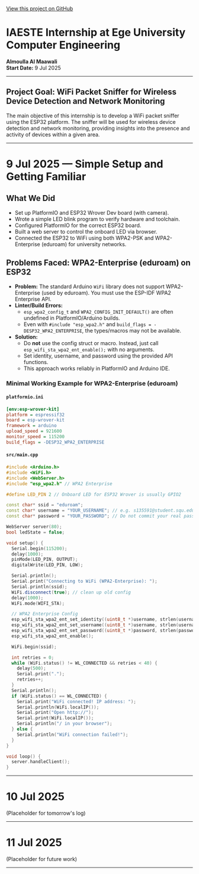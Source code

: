 [View this project on GitHub](https://github.com/oulla898/esp32-internship)

# IAESTE Internship at Ege University Computer Engineering
**Almoulla Al Maawali**  
**Start Date:** 9 Jul 2025

---

## Project Goal: WiFi Packet Sniffer for Wireless Device Detection and Network Monitoring
The main objective of this internship is to develop a WiFi packet sniffer using the ESP32 platform. The sniffer will be used for wireless device detection and network monitoring, providing insights into the presence and activity of devices within a given area.

---

# 9 Jul 2025 — Simple Setup and Getting Familiar

## What We Did
- Set up PlatformIO and ESP32 Wrover Dev board (with camera).
- Wrote a simple LED blink program to verify hardware and toolchain.
- Configured PlatformIO for the correct ESP32 board.
- Built a web server to control the onboard LED via browser.
- Connected the ESP32 to WiFi using both WPA2-PSK and WPA2-Enterprise (eduroam) for university networks.

## Problems Faced: WPA2-Enterprise (eduroam) on ESP32
- **Problem:** The standard Arduino `WiFi` library does not support WPA2-Enterprise (used by eduroam). You must use the ESP-IDF WPA2 Enterprise API.
- **Linter/Build Errors:**
  - `esp_wpa2_config_t` and `WPA2_CONFIG_INIT_DEFAULT()` are often undefined in PlatformIO/Arduino builds.
  - Even with `#include "esp_wpa2.h"` and `build_flags = -DESP32_WPA2_ENTERPRISE`, the types/macros may not be available.
- **Solution:**
  - Do **not** use the config struct or macro. Instead, just call `esp_wifi_sta_wpa2_ent_enable();` with no arguments.
  - Set identity, username, and password using the provided API functions.
  - This approach works reliably in PlatformIO and Arduino IDE.

### Minimal Working Example for WPA2-Enterprise (eduroam)

#### `platformio.ini`
```ini
[env:esp-wrover-kit]
platform = espressif32
board = esp-wrover-kit
framework = arduino
upload_speed = 921600
monitor_speed = 115200
build_flags = -DESP32_WPA2_ENTERPRISE
```

#### `src/main.cpp`
```cpp
#include <Arduino.h>
#include <WiFi.h>
#include <WebServer.h>
#include "esp_wpa2.h" // WPA2 Enterprise

#define LED_PIN 2 // Onboard LED for ESP32 Wrover is usually GPIO2

const char* ssid = "eduroam";
const char* username = "YOUR_USERNAME"; // e.g. s135591@student.squ.edu.om
const char* password = "YOUR_PASSWORD"; // Do not commit your real password

WebServer server(80);
bool ledState = false;

void setup() {
  Serial.begin(115200);
  delay(1000);
  pinMode(LED_PIN, OUTPUT);
  digitalWrite(LED_PIN, LOW);

  Serial.println();
  Serial.print("Connecting to WiFi (WPA2-Enterprise): ");
  Serial.println(ssid);
  WiFi.disconnect(true); // clean up old config
  delay(1000);
  WiFi.mode(WIFI_STA);

  // WPA2 Enterprise Config
  esp_wifi_sta_wpa2_ent_set_identity((uint8_t *)username, strlen(username));
  esp_wifi_sta_wpa2_ent_set_username((uint8_t *)username, strlen(username));
  esp_wifi_sta_wpa2_ent_set_password((uint8_t *)password, strlen(password));
  esp_wifi_sta_wpa2_ent_enable();

  WiFi.begin(ssid);

  int retries = 0;
  while (WiFi.status() != WL_CONNECTED && retries < 40) {
    delay(500);
    Serial.print(".");
    retries++;
  }
  Serial.println();
  if (WiFi.status() == WL_CONNECTED) {
    Serial.print("WiFi connected! IP address: ");
    Serial.println(WiFi.localIP());
    Serial.print("Open http://");
    Serial.print(WiFi.localIP());
    Serial.println("/ in your browser");
  } else {
    Serial.println("WiFi connection failed!");
  }
}

void loop() {
  server.handleClient();
}
```

---

# 10 Jul 2025
(Placeholder for tomorrow's log)

---

# 11 Jul 2025
(Placeholder for future work)

---
